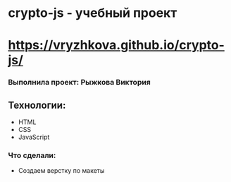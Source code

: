 # crypto-js - учебный проект

# https://vryzhkova.github.io/crypto-js/

### Выполнила проект: Рыжкова Виктория

## Технологии:
- HTML
- CSS
- JavaScript

### Что сделали:

- Создаем верстку по макеты